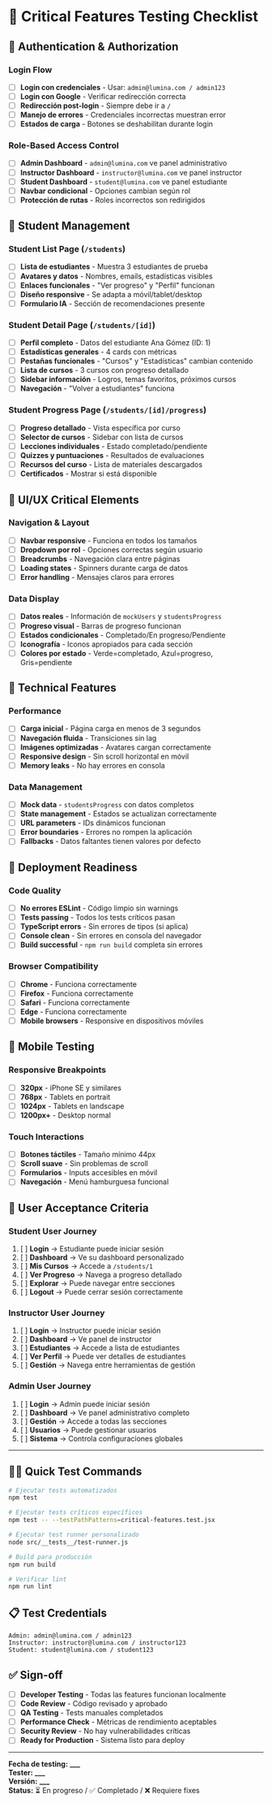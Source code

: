 # 🧪 Critical Features Testing Checklist

## 🔐 Authentication & Authorization

### Login Flow

- [ ] **Login con credenciales** - Usar: `admin@lumina.com / admin123`
- [ ] **Login con Google** - Verificar redirección correcta
- [ ] **Redirección post-login** - Siempre debe ir a `/`
- [ ] **Manejo de errores** - Credenciales incorrectas muestran error
- [ ] **Estados de carga** - Botones se deshabilitan durante login

### Role-Based Access Control

- [ ] **Admin Dashboard** - `admin@lumina.com` ve panel administrativo
- [ ] **Instructor Dashboard** - `instructor@lumina.com` ve panel instructor
- [ ] **Student Dashboard** - `student@lumina.com` ve panel estudiante
- [ ] **Navbar condicional** - Opciones cambian según rol
- [ ] **Protección de rutas** - Roles incorrectos son redirigidos

## 👥 Student Management

### Student List Page (`/students`)

- [ ] **Lista de estudiantes** - Muestra 3 estudiantes de prueba
- [ ] **Avatares y datos** - Nombres, emails, estadísticas visibles
- [ ] **Enlaces funcionales** - "Ver progreso" y "Perfil" funcionan
- [ ] **Diseño responsive** - Se adapta a móvil/tablet/desktop
- [ ] **Formulario IA** - Sección de recomendaciones presente

### Student Detail Page (`/students/[id]`)

- [ ] **Perfil completo** - Datos del estudiante Ana Gómez (ID: 1)
- [ ] **Estadísticas generales** - 4 cards con métricas
- [ ] **Pestañas funcionales** - "Cursos" y "Estadísticas" cambian contenido
- [ ] **Lista de cursos** - 3 cursos con progreso detallado
- [ ] **Sidebar información** - Logros, temas favoritos, próximos cursos
- [ ] **Navegación** - "Volver a estudiantes" funciona

### Student Progress Page (`/students/[id]/progress`)

- [ ] **Progreso detallado** - Vista específica por curso
- [ ] **Selector de cursos** - Sidebar con lista de cursos
- [ ] **Lecciones individuales** - Estado completado/pendiente
- [ ] **Quizzes y puntuaciones** - Resultados de evaluaciones
- [ ] **Recursos del curso** - Lista de materiales descargados
- [ ] **Certificados** - Mostrar si está disponible

## 🎨 UI/UX Critical Elements

### Navigation & Layout

- [ ] **Navbar responsive** - Funciona en todos los tamaños
- [ ] **Dropdown por rol** - Opciones correctas según usuario
- [ ] **Breadcrumbs** - Navegación clara entre páginas
- [ ] **Loading states** - Spinners durante carga de datos
- [ ] **Error handling** - Mensajes claros para errores

### Data Display

- [ ] **Datos reales** - Información de `mockUsers` y `studentsProgress`
- [ ] **Progreso visual** - Barras de progreso funcionan
- [ ] **Estados condicionales** - Completado/En progreso/Pendiente
- [ ] **Iconografía** - Iconos apropiados para cada sección
- [ ] **Colores por estado** - Verde=completado, Azul=progreso, Gris=pendiente

## 🔧 Technical Features

### Performance

- [ ] **Carga inicial** - Página carga en menos de 3 segundos
- [ ] **Navegación fluida** - Transiciones sin lag
- [ ] **Imágenes optimizadas** - Avatares cargan correctamente
- [ ] **Responsive design** - Sin scroll horizontal en móvil
- [ ] **Memory leaks** - No hay errores en consola

### Data Management

- [ ] **Mock data** - `studentsProgress` con datos completos
- [ ] **State management** - Estados se actualizan correctamente
- [ ] **URL parameters** - IDs dinámicos funcionan
- [ ] **Error boundaries** - Errores no rompen la aplicación
- [ ] **Fallbacks** - Datos faltantes tienen valores por defecto

## 🚀 Deployment Readiness

### Code Quality

- [ ] **No errores ESLint** - Código limpio sin warnings
- [ ] **Tests passing** - Todos los tests críticos pasan
- [ ] **TypeScript errors** - Sin errores de tipos (si aplica)
- [ ] **Console clean** - Sin errores en consola del navegador
- [ ] **Build successful** - `npm run build` completa sin errores

### Browser Compatibility

- [ ] **Chrome** - Funciona correctamente
- [ ] **Firefox** - Funciona correctamente
- [ ] **Safari** - Funciona correctamente
- [ ] **Edge** - Funciona correctamente
- [ ] **Mobile browsers** - Responsive en dispositivos móviles

## 📱 Mobile Testing

### Responsive Breakpoints

- [ ] **320px** - iPhone SE y similares
- [ ] **768px** - Tablets en portrait
- [ ] **1024px** - Tablets en landscape
- [ ] **1200px+** - Desktop normal

### Touch Interactions

- [ ] **Botones táctiles** - Tamaño mínimo 44px
- [ ] **Scroll suave** - Sin problemas de scroll
- [ ] **Formularios** - Inputs accesibles en móvil
- [ ] **Navegación** - Menú hamburguesa funcional

## 🎯 User Acceptance Criteria

### Student User Journey

1. [ ] **Login** → Estudiante puede iniciar sesión
2. [ ] **Dashboard** → Ve su dashboard personalizado
3. [ ] **Mis Cursos** → Accede a `/students/1`
4. [ ] **Ver Progreso** → Navega a progreso detallado
5. [ ] **Explorar** → Puede navegar entre secciones
6. [ ] **Logout** → Puede cerrar sesión correctamente

### Instructor User Journey

1. [ ] **Login** → Instructor puede iniciar sesión
2. [ ] **Dashboard** → Ve panel de instructor
3. [ ] **Estudiantes** → Accede a lista de estudiantes
4. [ ] **Ver Perfil** → Puede ver detalles de estudiantes
5. [ ] **Gestión** → Navega entre herramientas de gestión

### Admin User Journey

1. [ ] **Login** → Admin puede iniciar sesión
2. [ ] **Dashboard** → Ve panel administrativo completo
3. [ ] **Gestión** → Accede a todas las secciones
4. [ ] **Usuarios** → Puede gestionar usuarios
5. [ ] **Sistema** → Controla configuraciones globales

---

## 🏃‍♂️ Quick Test Commands

```bash
# Ejecutar tests automatizados
npm test

# Ejecutar tests críticos específicos
npm test -- --testPathPatterns=critical-features.test.jsx

# Ejecutar test runner personalizado
node src/__tests__/test-runner.js

# Build para producción
npm run build

# Verificar lint
npm run lint
```

## 📋 Test Credentials

```
Admin: admin@lumina.com / admin123
Instructor: instructor@lumina.com / instructor123
Student: student@lumina.com / student123
```

## ✅ Sign-off

- [ ] **Developer Testing** - Todas las features funcionan localmente
- [ ] **Code Review** - Código revisado y aprobado
- [ ] **QA Testing** - Tests manuales completados
- [ ] **Performance Check** - Métricas de rendimiento aceptables
- [ ] **Security Review** - No hay vulnerabilidades críticas
- [ ] **Ready for Production** - Sistema listo para deploy

---

**Fecha de testing:** ****\_\_\_****  
**Tester:** ****\_\_\_****  
**Versión:** ****\_\_\_****  
**Status:** ⏳ En progreso / ✅ Completado / ❌ Requiere fixes
